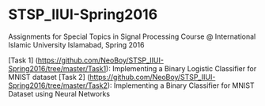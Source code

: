 # STSP_IIUI-Spring2016
Assignments for Special Topics in Signal Processing Course @ International Islamic University Islamabad, Spring 2016

[Task 1] (https://github.com/NeoBoy/STSP_IIUI-Spring2016/tree/master/Task1): Implementing a Binary Logistic Classifier for MNIST dataset
[Task 2] (https://github.com/NeoBoy/STSP_IIUI-Spring2016/tree/master/Task2): Implementing a Binary Classifier for MNIST Dataset using Neural Networks

